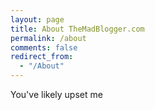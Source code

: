 ```yaml
---
layout: page
title: About TheMadBlogger.com
permalink: /about
comments: false
redirect_from: 
  - "/About"
---
```


You've likely upset me
